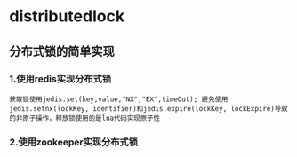 # distributedlock
## 分布式锁的简单实现
### 1.使用redis实现分布式锁
    获取锁使用jedis.set(key,value,"NX","EX",timeOut); 避免使用jedis.setnx(lockKey, identifier)和jedis.expire(lockKey, lockExpire)导致的非原子操作，释放锁使用的是lua代码实现原子性
### 2.使用zookeeper实现分布式锁
